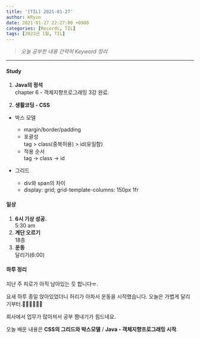 ```yaml
---
title: '[TIL] 2021-01-27'
author: KRyun
date: 2021-01-27 22:27:00 +0900
categories: [Records, TIL]
tags: [2021년 1월, TIL]
---
```


> _오늘 공부한 내용 간략히 Keyword 정리_

---

#### __Study__

1. __Java의 정석__  
  chapter 6 - 객체지향프로그래밍 3강 완료.

1. __생활코딩 - CSS__  

  + 박스 모델
    - margin/border/padding
    - 포괄성  
    tag > class(중복허용) > id(유일함)
    - 적용 순서  
    tag -> class -> id  

  + 그리드  
    - div와 span의 차이  
    - display: grid; grid-template-columns: 150px <span style="color=red;"> 1fr </span>

#### __일상__

1. __6시 기상 성공.__  
  5:30 am
2. __계단 오르기__  
  18층
3. __운동__  
  달리기(6:00)


#### __하루 정리__  

  지난 주 피로가 아직 남아있는 듯 합니다ㅠ.

  요새 하루 종일 앉아있었더니 허리가 아파서 운동을 시작했습니다. 오늘은 가볍게 달리기부터.🏃‍♂️🏃‍♂️🏃‍♂️

  회사에서 업무가 많아져서 공부 짬내기가 힘드네요.

  오늘 배운 내용은 __CSS의 그리드와 박스모델__ / __Java - 객체지향프로그래밍 시작__.
